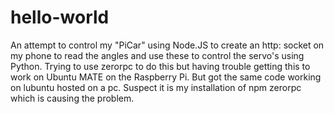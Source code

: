 # hello-world
An attempt to control my "PiCar" using Node.JS to create an http: socket on my phone to read the angles 
and use these to control the servo's using Python.
Trying to use zerorpc to do this but having trouble getting this to work on Ubuntu MATE on the Raspberry Pi.
But got the same code working on lubuntu hosted on a pc. Suspect it is my installation of npm zerorpc which is causing the problem.
